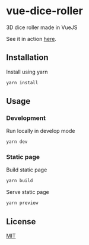 # vue-dice-roller
 3D dice roller made in VueJS

 See it in action [here](https://stevennicklin.github.io/vue-dice-roller).

 ## Installation

Install using yarn

```bash
yarn install
```

## Usage

### Development
Run locally in develop mode
```bash
yarn dev
```

### Static page
Build static page
```bash
yarn build
```

Serve static page
```bash
yarn preview
```

 ## License
[MIT](https://choosealicense.com/licenses/mit/)